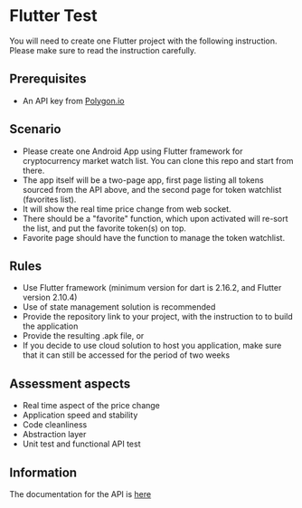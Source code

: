 # Flutter Test

You will need to create one Flutter project with the following instruction. Please make sure to read the instruction carefully.

## Prerequisites

- An API key from [Polygon.io](https://polygon.io)

## Scenario

- Please create one Android App using Flutter framework for cryptocurrency market watch list. You can clone this repo and start from there.
- The app itself will be a two-page app, first page listing all tokens sourced from the API above, and the second page for token watchlist (favorites list).
- It will show the real time price change from web socket.
- There should be a "favorite" function, which upon activated will re-sort the list, and put the favorite token(s) on top.
- Favorite page should have the function to manage the token watchlist.

## Rules

- Use Flutter framework (minimum version for dart is 2.16.2, and Flutter version 2.10.4)
- Use of state management solution is recommended
- Provide the repository link to your project, with the instruction to to build the application
- Provide the resulting .apk file, or
- If you decide to use cloud solution to host you application, make sure that it can still be accessed for the period of two weeks

## Assessment aspects

- Real time aspect of the price change
- Application speed and stability
- Code cleanliness
- Abstraction layer
- Unit test and functional API test

## Information

The documentation for the API is [here](https://polygon.io/docs/crypto/getting-started)
